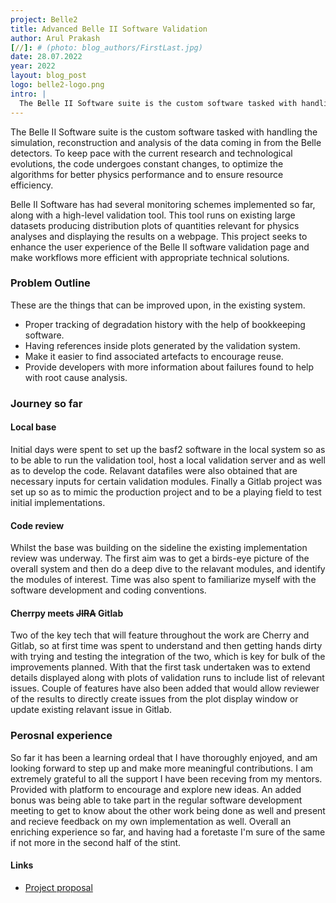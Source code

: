 ```yaml
---
project: Belle2
title: Advanced Belle II Software Validation
author: Arul Prakash
[//]: # (photo: blog_authors/FirstLast.jpg)
date: 28.07.2022
year: 2022
layout: blog_post
logo: belle2-logo.png
intro: |
  The Belle II Software suite is the custom software tasked with handling the simulation, reconstruction and analysis of the data coming in from the Belle detectors. Belle II Software has had several monitoring schemes implemented so far, along with a high-level validation tool. This project seeks to enhance the user experience of the Belle II software validation page and make workflows more efficient with appropriate technical solutions.
---
```


The Belle II Software suite is the custom software tasked with handling the simulation, reconstruction and analysis of the data coming in from the Belle detectors. To keep pace with the current research and technological evolutions, the code undergoes constant changes, to optimize the algorithms for better physics performance and to ensure resource efficiency.

Belle II Software has had several monitoring schemes implemented so far, along with a high-level validation tool. This tool runs on existing large datasets producing distribution plots of quantities relevant for physics analyses and displaying the results on a webpage. This project seeks to enhance the user experience of the Belle II software validation page and make workflows more efficient with appropriate technical solutions.

### Problem Outline

These are the things that can be improved upon, in the existing system.

 * Proper tracking of degradation history with the help of bookkeeping software.
 * Having references inside plots generated by the validation system.
 * Make it easier to find associated artefacts to encourage reuse.
 * Provide developers with more information about failures found to help with root cause analysis. 


### Journey so far

 #### Local base
 Initial days were spent to set up the basf2 software in the local system so as to be able to run the validation tool, host a local validation server and as well as to develop the code. Relavant datafiles were also obtained that are necessary inputs for certain validation modules. Finally a Gitlab project was set up so as to mimic the production project and to be a playing field to test initial implementations. 

 #### Code review 
 Whilst the base was building on the sideline the existing implementation review was underway. The first aim was to get a birds-eye picture of the overall system and then do a deep dive to the relavant modules, and identify the modules of interest. Time was also spent to familiarize myself with the software development and coding conventions. 

 #### Cherrpy meets ~~JIRA~~ Gitlab
 Two of the key tech that will feature throughout the work are Cherry and Gitlab, so at first time was spent to understand and then getting hands dirty with trying and testing the integration of the two, which is key for bulk of the improvements planned. With that the first task undertaken was to extend details displayed along with plots of validation runs to include list of relevant issues. Couple of features have also been added that would allow reviewer of the results to directly create issues from the plot display window or update existing relavant issue in Gitlab. 

### Perosnal experience
So far it has been a learning ordeal that I have thoroughly enjoyed, and am looking forward to step up and make more meaningful contributions. I am extremely grateful to all the support I have been receving from my mentors. Provided with platform to encourage and explore new ideas. An added bonus was being able to take part in the regular software development meeting to get to know about the other work being done as well and present and recieve feedback on my own implementation as well. Overall an enriching experience so far, and having had a foretaste I'm sure of the same if not more in the second half of the stint. 

#### Links
 * [Project proposal](https://hepsoftwarefoundation.org/gsoc/2022/proposal_Belle2Validation.html)